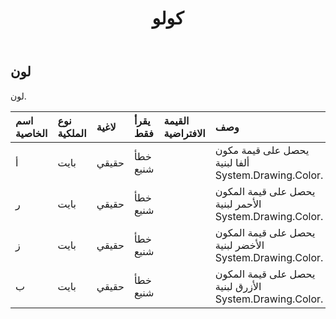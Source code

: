 ﻿---
title: كولو
second_title: Aspose.Cells Cloud Documen
type: docs
url: /ar/specification/model/color/
description: "Aspose.Cells مواصفات نموذج السحابة : اللون. تعامل بسهولة مع Excel ومستندات جداول البيانات الأخرى التي تحتوي على ميزات مثل الفتح والتوليد والتحرير والتقسيم والدمج والمقارنة والتحويل"
kwords: Excel, Office, جدول البيانات, Cloud REST API, اللون
weight: 50
---
## **لون**

 لون.

| اسم الخاصية| نوع الملكية| لاغية| يقرأ فقط| القيمة الافتراضية| وصف|
|:- |:- |:- |:- |:- |:- |
| أ| بايت| حقيقي| خطأ شنيع|| يحصل على قيمة مكون ألفا لبنية System.Drawing.Color.|
| ر| بايت| حقيقي| خطأ شنيع|| يحصل على قيمة المكون الأحمر لبنية System.Drawing.Color.|
| ز| بايت| حقيقي| خطأ شنيع|| يحصل على قيمة المكون الأخضر لبنية System.Drawing.Color.|
| ب| بايت| حقيقي| خطأ شنيع|| يحصل على قيمة المكون الأزرق لبنية System.Drawing.Color.|

